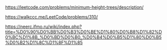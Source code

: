https://leetcode.com/problems/minimum-height-trees/description/

https://walkccc.me/LeetCode/problems/310/

https://neerc.ifmo.ru/wiki/index.php?title=%D0%90%D0%BB%D0%B3%D0%BE%D1%80%D0%B8%D1%82%D0%BC%D1%8B_%D0%BD%D0%B0_%D0%B4%D0%B5%D1%80%D0%B5%D0%B2%D1%8C%D1%8F%D1%85
